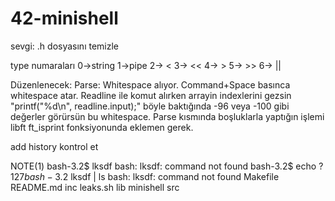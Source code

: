 # 42-minishell
sevgi: .h dosyasını temizle

type numaraları
0->string
1->pipe
2-> <
3-> <<
4-> >
5-> >>
6-> ||

Düzenlenecek:
	Parse:
		Whitespace alıyor. Command+Space basınca whitespace atar. Readline ile komut
		alırken arrayin indexlerini gezsin "printf("%d\n", readline.input);" böyle
		baktığında -96 veya -100 gibi değerler görürsün bu whitespace. Parse kısmında
		boşluklarla yaptığın işlemi libft ft_isprint fonksiyonunda eklemen gerek.


add history kontrol et

NOTE(1)
bash-3.2$ lksdf
bash: lksdf: command not found
bash-3.2$ echo $?
127
bash-3.2$ lksdf | ls
bash: lksdf: command not found
Makefile        README.md       inc             leaks.sh        lib             minishell       src
